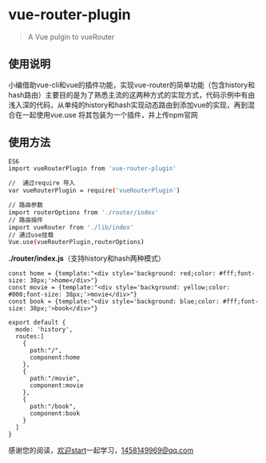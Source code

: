 # vue-router-plugin

> A Vue pulgin to vueRouter

## 使用说明

小编借助vue-cli和vue的插件功能，实现vue-router的简单功能（包含history和hash路由）主要目的是为了熟悉主流的这两种方式的实现方式，代码示例中有由浅入深的代码，从单纯的history和hash实现动态路由到添加vue的实现，再到混合在一起使用vue.use 将其包装为一个插件，并上传npm官网

## 使用方法

``` bash
ES6
import vueRouterPlugin from 'vue-router-plugin'

//  通过require 导入
var vueRouterPlugin = require('vueRouterPlugin')

// 路由参数
import routerOptions from './router/index'
// 路由插件
import vueRouter from './lib/index'
// 通过use挂载
Vue.use(vueRouterPlugin,routerOptions)
```

**./router/index.js**（支持history和hash两种模式）

```
const home = {template:"<div style='background: red;color: #fff;font-size: 38px;'>home</div>"}
const movie = {template:"<div style='background: yellow;color: #000;font-size: 38px;'>movie</div>"}
const book = {template:"<div style='background: blue;color: #fff;font-size: 38px;'>book</div>"}

export default {
  mode: 'history',
  routes:[
    {
      path:"/",
      component:home
    },
    {
      path:"/movie",
      component:movie
    },
    {
      path:"/book",
      component:book
    }
  ]
}
```

感谢您的阅读，[欢迎start](https://github.com/mrhaoxiaojun/vue-router-plugin.git)一起学习，1458149969@qq.com